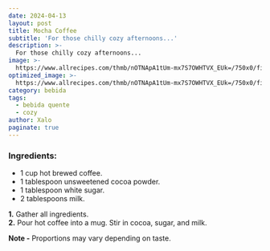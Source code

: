 ```yaml
---
date: 2024-04-13
layout: post
title: Mocha Coffee
subtitle: 'For those chilly cozy afternoons...'
description: >-
  For those chilly cozy afternoons...
image: >-
  https://www.allrecipes.com/thmb/nOTNApA1tUm-mx7S7OWHTVX_EUk=/750x0/filters:no_upscale():max_bytes(150000):strip_icc():format(webp)/23538-mocha-coffee-ddmfs-4x3-1-e3a40f5fe05f40e0abf0faa01293f211.jpg
optimized_image: >-
  https://www.allrecipes.com/thmb/nOTNApA1tUm-mx7S7OWHTVX_EUk=/750x0/filters:no_upscale():max_bytes(150000):strip_icc():format(webp)/23538-mocha-coffee-ddmfs-4x3-1-e3a40f5fe05f40e0abf0faa01293f211.jpg
category: bebida
tags:
  - bebida quente
  - cozy
author: Xalo
paginate: true
---
```


### Ingredients:  

* 1 cup hot brewed coffee.  
* 1 tablespoon unsweetened cocoa powder.  
* 1 tablespoon white sugar.  
* 2 tablespoons milk.  

**1.** Gather all ingredients.  
**2.** Pour hot coffee into a mug. Stir in cocoa, sugar, and milk.  

**Note -** Proportions may vary depending on taste.  





